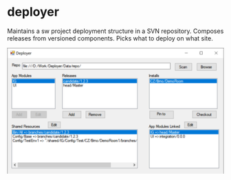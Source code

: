 # deployer
Maintains a sw project deployment structure in a SVN repository. Composes releases from versioned components. Picks what to deploy on what site.

![](Deployer.png)